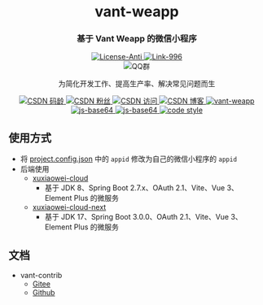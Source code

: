 <div align="center">
    <h1>vant-weapp</h1>
    <h3>基于 Vant Weapp 的微信小程序</h3>
    <a href="https://github.com/996icu/996.ICU/blob/master/LICENSE">
        <img alt="License-Anti" src="https://img.shields.io/badge/License-Anti 996-blue.svg">
    </a>
    <a href="https://996.icu/#/zh_CN">
        <img alt="Link-996" src="https://img.shields.io/badge/Link-996.icu-red.svg">
    </a>
    <div>
        <img alt="QQ群" src="https://img.shields.io/badge/QQ群-696503132-blue.svg"/>
    </div>
</div>

<p align="center">
  为简化开发工作、提高生产率、解决常见问题而生
</p>


<p align="center">

  <a href="https://blog.csdn.net/qq_32596527">
    <img alt="CSDN 码龄" src="https://img.shields.io/badge/dynamic/xml?color=orange&label=CSDN&query=%2F%2Fdiv%5B%40class%3D%27person-code-age%27%5D%5B1%5D%2Fspan%5B1%5D%2Ftext%28%29%5B1%5D&url=https%3A%2F%2Fblog.csdn.net%2Fqq_32596527">
  </a>

  <a href="https://blog.csdn.net/qq_32596527">
    <img alt="CSDN 粉丝" src="https://img.shields.io/badge/dynamic/xml?color=orange&label=CSDN&prefix=%E7%B2%89%E4%B8%9D&query=%2F%2Fli%5B4%5D%2Fa%5B1%5D%2Fdiv%5B%40class%3D%27user-profile-statistics-num%27%5D%5B1%5D%2Ftext%28%29%5B1%5D&url=https%3A%2F%2Fblog.csdn.net%2Fqq_32596527">
  </a>

  <a href="https://blog.csdn.net/qq_32596527">
    <img alt="CSDN 访问" src="https://img.shields.io/badge/dynamic/xml?color=orange&label=CSDN&prefix=%E8%AE%BF%E9%97%AE&query=%2F%2Fli%5B1%5D%2Fdiv%5B%40class%3D%27user-profile-statistics-num%27%5D%5B1%5D%2Ftext%28%29%5B1%5D&url=https%3A%2F%2Fblog.csdn.net%2Fqq_32596527">
  </a>

  <a href="https://blog.csdn.net/qq_32596527">
    <img alt="CSDN 博客" src="https://img.shields.io/badge/dynamic/json?color=orange&label=CSDN&prefix=%E5%8D%9A%E5%AE%A2&query=%24.data.blog&suffix=%E7%AF%87&url=https%3A%2F%2Fblog.csdn.net%2Fcommunity%2Fhome-api%2Fv1%2Fget-tab-total%3Fusername%3Dqq_32596527">
  </a>

  <a href="https://github.com/youzan/vant-weapp">
    <img alt="vant-weapp" src="https://img.shields.io/badge/vant weapp-v1.10.3-blue">
  </a>

  <a href="https://github.com/dankogai/js-base64">
    <img alt="js-base64" src="https://img.shields.io/badge/js base64-3.7.2-blue">
  </a>

  <a href="https://github.com/brix/crypto-js">
    <img alt="js-base64" src="https://img.shields.io/badge/crypto js-4.1.1-blue">
  </a>

  <a href="https://www.apache.org/licenses/LICENSE-2.0">
    <img alt="code style" src="https://img.shields.io/badge/license-Apache 2-blue">
  </a>
</p>

## 使用方式

- 将 [project.config.json](./project.config.json) 中的 `appid` 修改为自己的微信小程序的 `appid`
- 后端使用
    - [xuxiaowei-cloud](https://gitee.com/xuxiaowei-cloud/xuxiaowei-cloud)
        - 基于 JDK 8、Spring Boot 2.7.x、OAuth 2.1、Vite、Vue 3、Element Plus 的微服务
    - [xuxiaowei-cloud-next](https://gitee.com/xuxiaowei-cloud/xuxiaowei-cloud-next)
        - 基于 JDK 17、Spring Boot 3.0.0、OAuth 2.1、Vite、Vue 3、Element Plus 的微服务

## 文档

- vant-contrib
    - [Gitee](https://vant-contrib.gitee.io/vant-weapp)
    - [Github](https://vant-ui.github.io/vant-weapp)
